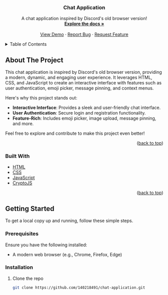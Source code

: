 <!-- Improved compatibility of back to top link: See: https://github.com/othneildrew/Best-README-Template/pull/73 -->
<a id="readme-top"></a>
<!--
*** Thanks for checking out the Best-README-Template. If you have a suggestion
*** that would make this better, please fork the repo and create a pull request
*** or simply open an issue with the tag "enhancement".
*** Don't forget to give the project a star!
*** Thanks again! Now go create something AMAZING! :D
-->



<!-- PROJECT SHIELDS -->
<!--
*** I'm using markdown "reference style" links for readability.
*** Reference links are enclosed in brackets [ ] instead of parentheses ( ).
*** See the bottom of this document for the declaration of the reference variables
*** for contributors-url, forks-url, etc. This is an optional, concise syntax you may use.
*** https://www.markdownguide.org/basic-syntax/#reference-style-links
-->

  <h3 align="center">Chat Application</h3>

  <p align="center">
    A chat application inspired by Discord's old browser version!
    <br />
    <a href="https://github.com/140218491/chat-application"><strong>Explore the docs »</strong></a>
    <br />
    <br />
    <a href="https://github.com/140218491/chat-application">View Demo</a>
    ·
    <a href="https://github.com/140218491/chat-application/issues/new?labels=bug&template=bug-report---.md">Report Bug</a>
    ·
    <a href="https://github.com/140218491/chat-application/issues/new?labels=enhancement&template=feature-request---.md">Request Feature</a>
  </p>
</div>



<!-- TABLE OF CONTENTS -->
<details>
  <summary>Table of Contents</summary>
  <ol>
    <li>
      <a href="#about-the-project">About The Project</a>
      <ul>
        <li><a href="#built-with">Built With</a></li>
      </ul>
    </li>
    <li>
      <a href="#getting-started">Getting Started</a>
      <ul>
        <li><a href="#prerequisites">Prerequisites</a></li>
        <li><a href="#installation">Installation</a></li>
      </ul>
    </li>
    <li><a href="#usage">Usage</a></li>
    <li><a href="#roadmap">Roadmap</a></li>
    <li><a href="#contributing">Contributing</a></li>
    <li><a href="#license">License</a></li>
    <li><a href="#contact">Contact</a></li>
    <li><a href="#acknowledgments">Acknowledgments</a></li>
  </ol>
</details>



<!-- ABOUT THE PROJECT -->
## About The Project

This chat application is inspired by Discord's old browser version, providing a modern, dynamic, and engaging user experience. It leverages HTML, CSS, and JavaScript to create an interactive interface with features such as user authentication, emoji picker, message pinning, and context menus.

Here's why this project stands out:
* **Interactive Interface**: Provides a sleek and user-friendly chat interface.
* **User Authentication**: Secure login and registration functionality.
* **Feature-Rich**: Includes emoji picker, image upload, message pinning, and more.

Feel free to explore and contribute to make this project even better!

<p align="right">(<a href="#readme-top">back to top</a>)</p>



### Built With

* [HTML](https://developer.mozilla.org/en-US/docs/Web/HTML)
* [CSS](https://developer.mozilla.org/en-US/docs/Web/CSS)
* [JavaScript](https://developer.mozilla.org/en-US/docs/Web/JavaScript)
* [CryptoJS](https://cdnjs.cloudflare.com/ajax/libs/crypto-js/4.0.0/crypto-js.min.js)

<p align="right">(<a href="#readme-top">back to top</a>)</p>



<!-- GETTING STARTED -->
## Getting Started

To get a local copy up and running, follow these simple steps.

### Prerequisites

Ensure you have the following installed:
* A modern web browser (e.g., Chrome, Firefox, Edge)

### Installation

1. Clone the repo
   ```sh
   git clone https://github.com/140218491/chat-application.git
